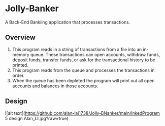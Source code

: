# Jolly-Banker
A Back-End Bankiing application that processes transactions.

## Overview
1. This program reads in a string of transactions from a file into an in-memory queue. These transactions can open accounts, withdraw funds, deposit funds, transfer funds, or ask for the transactional history to be printed.
2. This program reads from the queue and processes the transactions in order.
3. When the queue has been depleted the program will print out all open accounts and balances in those accounts.


## Design

![alt text](https://github.com/alan-lai1738/Jolly-BNanker/main/InkedProgram 5 design Alan_LI.jpg?raw=true)
